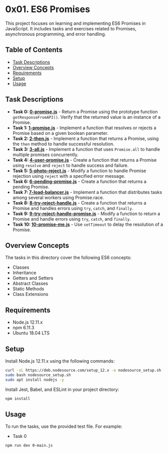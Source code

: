 # 0x01. ES6 Promises

This project focuses on learning and implementing ES6 Promises in JavaScript. It includes tasks and exercises related to Promises, asynchronous programming, and error handling.

## Table of Contents

- [Task Descriptions](#task-descriptions)
- [Overview Concepts](#overview-concepts)
- [Requirements](#requirements)
- [Setup](#setup)
- [Usage](#usage)

## Task Descriptions

- **Task 0: [0-promise.js](0-promise.js)** - Return a Promise using the prototype function `getResponseFromAPI()`. Verify that the returned value is an instance of a Promise.
- **Task 1: [1-promise.js](1-promise.js)** - Implement a function that resolves or rejects a Promise based on a given boolean parameter.
- **Task 2: [2-then.js](2-then.js)** - Implement a function that returns a Promise, using the `then` method to handle successful resolution.
- **Task 3: [3-all.js](3-all.js)** - Implement a function that uses `Promise.all` to handle multiple promises concurrently.
- **Task 4: [4-user-promise.js](4-user-promise.js)** - Create a function that returns a Promise using `resolve` and `reject` to handle success and failure.
- **Task 5: [5-photo-reject.js](5-photo-reject.js)** - Modify a function to handle Promise rejection using `reject` with a specified error message.
- **Task 6: [6-pending-promise.js](6-pending-promise.js)** - Create a function that returns a pending Promise.
- **Task 7: [7-load-balancer.js](7-load-balancer.js)** - Implement a function that distributes tasks among several workers using Promise.race.
- **Task 8: [8-try-reject-handle.js](8-try-reject-handle.js)** - Create a function that returns a Promise and handles errors using `try`, `catch`, and `finally`.
- **Task 9: [9-try-reject-handle-promise.js](9-try-reject-handle-promise.js)** - Modify a function to return a Promise and handle errors using `try`, `catch`, and `finally`.
- **Task 10: [10-promise-me.js](10-promise-me.js)** - Use `setTimeout` to delay the resolution of a Promise.

## Overview Concepts

The tasks in this directory cover the following ES6 concepts:

- Classes
- Inheritance
- Getters and Setters
- Abstract Classes
- Static Methods
- Class Extensions

## Requirements

- Node.js 12.11.x
- npm 6.11.3
- Ubuntu 18.04 LTS

## Setup

Install Node.js 12.11.x using the following commands:

```bash
curl -sL https://deb.nodesource.com/setup_12.x -o nodesource_setup.sh
sudo bash nodesource_setup.sh
sudo apt install nodejs -y
```

Install Jest, Babel, and ESLint in your project directory:

```bash
npm install
```

## Usage

To run the tasks, use the provided test file. For example:

- Task 0

```bash
npm run dev 0-main.js 
```
